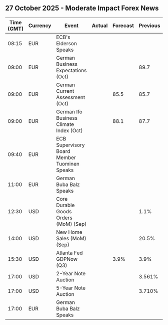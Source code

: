 ## 27 October 2025 - Moderate Impact Forex News

| Time (GMT) | Currency | Event | Actual | Forecast | Previous |
|------|----------|-------|--------|----------|----------|
| 08:15 | EUR | ECB's Elderson Speaks |  |  |  |
| 09:00 | EUR | German Business Expectations (Oct) |  |  | 89.7 |
| 09:00 | EUR | German Current Assessment (Oct) |  | 85.5 | 85.7 |
| 09:00 | EUR | German Ifo Business Climate Index (Oct) |  | 88.1 | 87.7 |
| 09:40 | EUR | ECB Supervisory Board Member Tuominen Speaks |  |  |  |
| 11:00 | EUR | German Buba Balz Speaks |  |  |  |
| 12:30 | USD | Core Durable Goods Orders (MoM) (Sep) |  |  | 1.1% |
| 14:00 | USD | New Home Sales (MoM) (Sep) |  |  | 20.5% |
| 15:30 | USD | Atlanta Fed GDPNow (Q3) |  | 3.9% | 3.9% |
| 17:00 | USD | 2-Year Note Auction |  |  | 3.561% |
| 17:00 | USD | 5-Year Note Auction |  |  | 3.710% |
| 17:00 | EUR | German Buba Balz Speaks |  |  |  |
